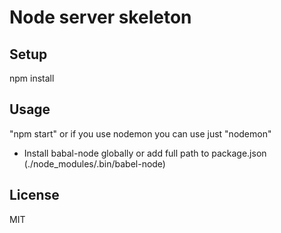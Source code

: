 # Node server skeleton

## Setup
npm install

## Usage
"npm start" or if you use nodemon you can use just "nodemon"

- Install babal-node globally or add full path to package.json (./node_modules/.bin/babel-node)


## License
MIT

